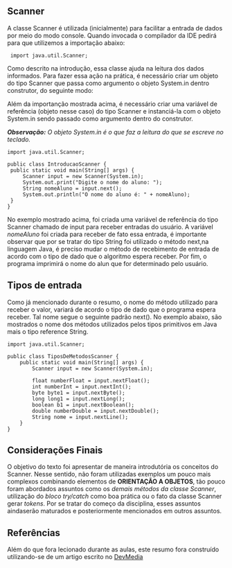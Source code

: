 ## Scanner

  A classe Scanner é utilizada (inicialmente) para facilitar a entrada de dados por meio do modo console. Quando invocada o compilador da IDE
  pedirá para que utilizemos a importação abaixo:
  
 ```
  import java.util.Scanner;
 ```
 Como descrito na introdução, essa classe ajuda na leitura dos dados informados. Para fazer essa ação na prática, é necessário criar 
 um objeto do tipo Scanner que passa como argumento o objeto System.in dentro construtor, do seguinte modo:
 
   Além da importanção mostrada acima, é necessário criar uma variável de referência (objeto nesse caso) do tipo Scanner e instanciá-la com 
   o objeto System.in sendo passado como argumento dentro do construtor.
   
   ***Observação:*** *O objeto System.in é o que faz a leitura do que se escreve no teclado.*
   
   ```
 import java.util.Scanner;

 public class IntroducaoScanner {
    public static void main(String[] args) {
        Scanner input = new Scanner(System.in);
        System.out.print("Digite o nome do aluno: ");
        String nomeAluno = input.next();
        System.out.println("O nome do aluno é: " + nomeAluno);
    }
}
   ```
   
   No exemplo mostrado acima, foi criada uma variável de referência do tipo Scanner chamado de input para receber entradas do usuário. 
    A variável *nomeAluno* foi criada para receber de fato essa entrada, é importante observar que por se tratar do tipo String foi utilizado o método next,na linguagem Java, é preciso mudar o método de recebimento de entrada de acordo com o tipo de dado que o algoritmo espera receber. Por fim, o programa imprimirá o nome do alun que for determinado pelo usuário.
     
## Tipos de entrada
    
  Como já mencionado durante o resumo, o nome do método utilizado para receber o valor, variará de acordo o tipo de dado que o programa espera receber. Tal nome segue o seguinte padrão next<TipoDado>().
   No exemplo abaixo, são mostrados o nome dos métodos utilizados pelos tipos primitivos em Java mais o tipo reference String.
    
```
import java.util.Scanner;

public class TiposDeMetodosScanner {
    public static void main(String[] args) {
        Scanner input = new Scanner(System.in);

        float numberFloat = input.nextFloat();
        int numberInt = input.nextInt();
        byte byte1 = input.nextByte();
        long long1 = input.nextLong();
        boolean b1 = input.nextBoolean();
        double numberDouble = input.nextDouble();
        String nome = input.nextLine();
    }
}
```
## Considerações Finais

  O objetivo do texto foi apresentar de maneira introdutória os conceitos do Scanner. Nesse sentido, não foram utilizadas exemplos um pouco mais complexos combinando elementos de **ORIENTAÇÃO A OBJETOS**, tão pouco foram abordados assuntos como os *demais métodos da classe Scanner*, utilização do *bloco try/catch* como boa prática ou o fato da classe Scanner gerar *tokens*. Por se tratar do começo da disciplina, esses assuntos aindaserão maturados e posteriormente mencionados em outros assuntos.
  
## Referências
  Além do que fora lecionado durante as aulas, este resumo fora construído utilizando-se de um artigo escrito no 
  [DevMedia](https://www.devmedia.com.br/como-funciona-a-classe-scanner-do-java/28448) 
  
       
     

